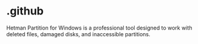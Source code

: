 # .github
Hetman Partition for Windows is a professional tool designed to work with deleted files, damaged disks, and inaccessible partitions.
